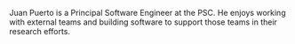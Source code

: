 Juan Puerto is a Principal Software Engineer at the PSC. 
He enjoys working with external teams and building software to support those teams in their research efforts.
